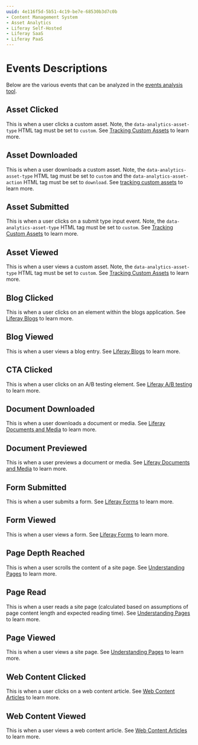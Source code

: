 ```yaml
---
uuid: 4e116f5d-5b51-4c19-be7e-68530b3d7c0b
- Content Management System
- Asset Analytics
- Liferay Self-Hosted
- Liferay SaaS
- Liferay PaaS
---
```

# Events Descriptions

Below are the various events that can be analyzed in the [events analysis tool](./events-analysis.md).

## Asset Clicked

This is when a user clicks a custom asset. Note, the `data-analytics-asset-type` HTML tag must be set to `custom`. See [Tracking Custom Assets](../assets/tracking-custom-assets.md) to learn more.

## Asset Downloaded

This is when a user downloads a custom asset. Note, the `data-analytics-asset-type` HTML tag must be set to `custom` and the `data-analytics-asset-action` HTML tag must be set to `download`. See [tracking custom assets](../assets/tracking-custom-assets.md) to learn more.

## Asset Submitted

This is when a user clicks on a submit type input event. Note, the `data-analytics-asset-type` HTML tag must be set to `custom`. See [Tracking Custom Assets](../assets/tracking-custom-assets.md) to learn more.

## Asset Viewed

This is when a user views a custom asset. Note, the `data-analytics-asset-type` HTML tag must be set to `custom`. See [Tracking Custom Assets](../assets/tracking-custom-assets.md) to learn more.

## Blog Clicked

This is when a user clicks on an element within the blogs application. See [Liferay Blogs](https://learn.liferay.com/w/dxp/content-authoring-and-management/blogs) to learn more.

## Blog Viewed

This is when a user views a blog entry. See [Liferay Blogs](https://learn.liferay.com/w/dxp/content-authoring-and-management/blogs) to learn more.

## CTA Clicked

This is when a user clicks on an A/B testing element. See [Liferay A/B testing](https://learn.liferay.com/en/w/dxp/site-building/optimizing-sites/ab-testing/ab-testing) to learn more.

## Document Downloaded

This is when a user downloads a document or media. See [Liferay Documents and Media](https://learn.liferay.com/en/w/dxp/content-authoring-and-management/documents-and-media) to learn more.

## Document Previewed

This is when a user previews a document or media. See [Liferay Documents and Media](https://learn.liferay.com/en/w/dxp/content-authoring-and-management/documents-and-media) to learn more.

## Form Submitted

This is when a user submits a form. See [Liferay Forms](https://learn.liferay.com/en/w/dxp/process-automation/forms/introduction-to-forms) to learn more.

## Form Viewed

This is when a user views a form. See [Liferay Forms](https://learn.liferay.com/en/w/dxp/process-automation/forms/introduction-to-forms) to learn more.

## Page Depth Reached

This is when a user scrolls the content of a site page. See [Understanding Pages](https://learn.liferay.com/en/w/dxp/site-building/creating-pages/understanding-pages/understanding-pages) to learn more.

## Page Read

This is when a user reads a site page (calculated based on assumptions of page content length and expected reading time). See [Understanding Pages](https://learn.liferay.com/en/w/dxp/site-building/creating-pages/understanding-pages/understanding-pages) to learn more.

## Page Viewed

This is when a user views a site page. See [Understanding Pages](https://learn.liferay.com/en/w/dxp/site-building/creating-pages/understanding-pages/understanding-pages) to learn more.

## Web Content Clicked

This is when a user clicks on a web content article. See [Web Content Articles](https://learn.liferay.com/w/dxp/content-authoring-and-management/web-content/web-content-articles) to learn more.

## Web Content Viewed

This is when a user views a web content article. See [Web Content Articles](https://learn.liferay.com/w/dxp/content-authoring-and-management/web-content/web-content-articles) to learn more.
